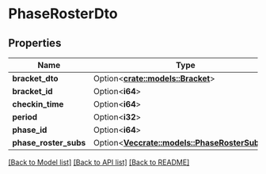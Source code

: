 # PhaseRosterDto

## Properties

Name | Type | Description | Notes
------------ | ------------- | ------------- | -------------
**bracket_dto** | Option<[**crate::models::Bracket**](Bracket.md)> |  | [optional]
**bracket_id** | Option<**i64**> |  | [optional]
**checkin_time** | Option<**i64**> |  | [optional]
**period** | Option<**i32**> |  | [optional]
**phase_id** | Option<**i64**> |  | [optional]
**phase_roster_subs** | Option<[**Vec<crate::models::PhaseRosterSubDto>**](PhaseRosterSubDTO.md)> |  | [optional]

[[Back to Model list]](../README.md#documentation-for-models) [[Back to API list]](../README.md#documentation-for-api-endpoints) [[Back to README]](../README.md)


